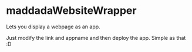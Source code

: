 # maddadaWebsiteWrapper

Lets you display a webpage as an app.

Just modify the link and appname and then deploy the app. 
Simple as that :D
